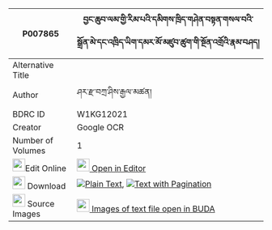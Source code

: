 |P007865|བྱང་ཆུབ་ལམ་གྱི་རིམ་པའི་དམིགས་ཁྲིད་གཤེན་བསྟན་གསལ་བའི་སྒྲོན་མེ་དང་འཁྲིད་ཡིག་དམར་མོ་མཛུབ་ཚུག་གི་སྔོན་འགྲོའི་རྣམ་བཤད། 
| --- | --- 
|Alternative Title |
|Author| ཤར་རྫ་བཀྲ་ཤིས་རྒྱལ་མཚན།
|BDRC ID | W1KG12021
|Creator | Google OCR
|Number of Volumes| 1
|<img width="25" src="https://img.icons8.com/color/25/000000/edit-property.png">Edit Online| [<img width="25" src="https://avatars.githubusercontent.com/u/45091458?s=200&v=4"> Open in Editor](http://editor.openpecha.org/P007865)
|<img width="25" src="https://img.icons8.com/fluent/48/000000/download-2.png"/>  Download | [![](https://img.icons8.com/color/20/000000/txt.png)Plain Text](https://github.com/Openpecha/P007865/releases/download/v1/changchub_lam_gyi_rimpa_i_mik__plain_P007865.zip), [![](https://img.icons8.com/color/20/000000/txt.png)Text with Pagination](https://github.com/Openpecha/P007865/releases/download/v1/changchub_lam_gyi_rimpa_i_mik__pages_P007865.zip)
|<img width="25" src="https://img.icons8.com/plasticine/100/000000/pictures-folder.png"/>  Source Images | [<img width="25" src="https://library.bdrc.io/icons/BUDA-small.svg"> Images of text file open in BUDA](https://library.bdrc.io/show/bdr:W1KG12021)